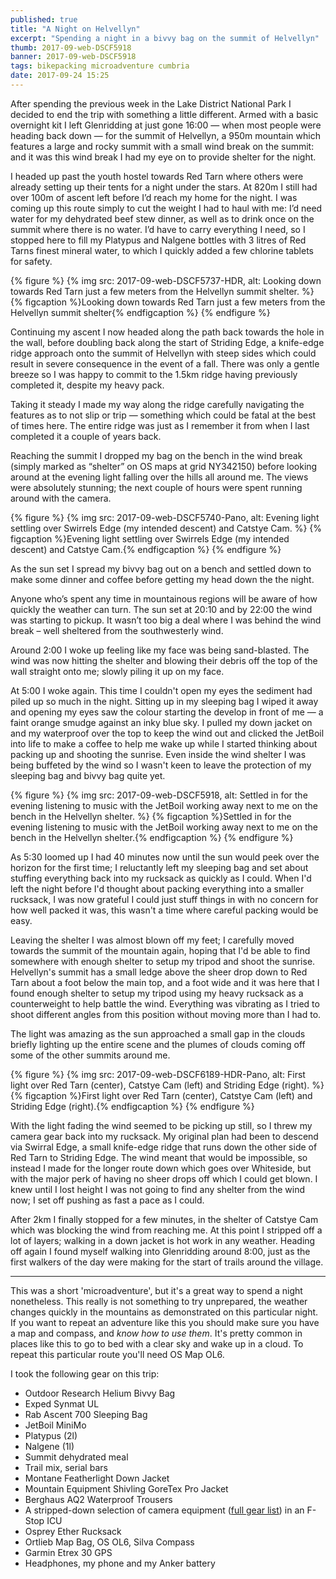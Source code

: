 ```yaml
---
published: true
title: "A Night on Helvellyn"
excerpt: "Spending a night in a bivvy bag on the summit of Helvellyn"
thumb: 2017-09-web-DSCF5918
banner: 2017-09-web-DSCF5918
tags: bikepacking microadventure cumbria
date: 2017-09-24 15:25
---
```


After spending the previous week in the Lake District National Park I decided to end the trip with something a little different. Armed with a basic overnight kit I left Glenridding at just gone 16:00 — when most people were heading back down — for the summit of Helvellyn, a 950m mountain which features a large and rocky summit with a small wind break on the summit: and it was this wind break I had my eye on to provide shelter for the night. 

I headed up past the youth hostel towards Red Tarn where others were already setting up their tents for a night under the stars. At 820m I still had over 100m of ascent left before I’d reach my home for the night. I was coming up this route simply to cut the weight I had to haul with me: I’d need water for my dehydrated beef stew dinner, as well as to drink once on the summit where there is no water. I’d have to carry everything I need, so I stopped here to fill my Platypus and Nalgene bottles with 3 litres of Red Tarns finest mineral water, to which I quickly added a few chlorine tablets for safety. 

{% figure %}
    {% img src: 2017-09-web-DSCF5737-HDR, alt: Looking down towards Red Tarn just a few meters from the Helvellyn summit shelter. %}
    {% figcaption %}Looking down towards Red Tarn just a few meters from the Helvellyn summit shelter{% endfigcaption %}
{% endfigure %}

Continuing my ascent I now headed along the path back towards the hole in the wall, before doubling back along the start of Striding Edge, a knife-edge ridge approach onto the summit of Helvellyn with steep sides which could result in severe consequence in the event of a fall. There was only a gentle breeze so I was happy to commit to the 1.5km ridge having previously completed it, despite my heavy pack.

Taking it steady I made my way along the ridge carefully navigating the features as to not slip or trip — something which could be fatal at the best of times here. The entire ridge was just as I remember it from when I last completed it a couple of years back. 

Reaching the summit I dropped my bag on the bench in the wind break (simply marked as “shelter” on OS maps at grid NY342150) before looking around at the evening light falling over the hills all around me. The views were absolutely stunning; the next couple of hours were spent running around with the camera. 

{% figure %}
    {% img src: 2017-09-web-DSCF5740-Pano, alt: Evening light settling over Swirrels Edge (my intended descent) and Catstye Cam. %}
    {% figcaption %}Evening light settling over Swirrels Edge (my intended descent) and Catstye Cam.{% endfigcaption %}
{% endfigure %}

As the sun set I spread my bivvy bag out on a bench and settled down to make some dinner and coffee before getting my head down the the night. 

Anyone who’s spent any time in mountainous regions will be aware of how quickly the weather can turn. The sun set at 20:10 and by 22:00 the wind was starting to pickup. It wasn’t too big a deal where I was behind the wind break – well sheltered from the southwesterly wind. 

Around 2:00 I woke up feeling like my face was being sand-blasted. The wind was now hitting the shelter and blowing their debris off the top of the wall straight onto me; slowly piling it up on my face.

At 5:00 I woke again. This time I couldn't open my eyes the sediment had piled up so much in the night. Sitting up in my sleeping bag I wiped it away and opening my eyes saw the colour starting the develop in front of me — a faint orange smudge against an inky blue sky. I pulled my down jacket on and my waterproof over the top to keep the wind out and clicked the JetBoil into life to make a coffee to help me wake up while I started thinking about packing up and shooting the sunrise. Even inside the wind shelter I was being buffeted by the wind so I wasn't keen to leave the protection of my sleeping bag and bivvy bag quite yet. 

{% figure %}
    {% img src: 2017-09-web-DSCF5918, alt: Settled in for the evening listening to music with the JetBoil working away next to me on the bench in the Helvellyn shelter. %}
    {% figcaption %}Settled in for the evening listening to music with the JetBoil working away next to me on the bench in the Helvellyn shelter.{% endfigcaption %}
{% endfigure %}

As 5:30 loomed up I had 40 minutes now until the sun would peek over the horizon for the first time; I reluctantly left my sleeping bag and set about stuffing everything back into my rucksack as quickly as I could. When I'd left the night before I'd thought about packing everything into a smaller rucksack, I was now grateful I could just stuff things in with no concern for how well packed it was, this wasn't a time where careful packing would be easy. 

Leaving the shelter I was almost blown off my feet; I carefully moved towards the summit of the mountain again, hoping that I'd be able to find somewhere with enough shelter to setup my tripod and shoot the sunrise. Helvellyn's summit has a small ledge above the sheer drop down to Red Tarn about a foot below the main top, and a foot wide and it was here that I found enough shelter to setup my tripod using my heavy rucksack as a counterweight to help battle the wind. Everything was vibrating as I tried to shoot different angles from this position without moving more than I had to. 

The light was amazing as the sun approached a small gap in the clouds briefly lighting up the entire scene and the plumes of clouds coming off some of the other summits around me.

{% figure %}
    {% img src: 2017-09-web-DSCF6189-HDR-Pano, alt: First light over Red Tarn (center), Catstye Cam (left) and Striding Edge (right). %}
    {% figcaption %}First light over Red Tarn (center), Catstye Cam (left) and Striding Edge (right).{% endfigcaption %}
{% endfigure %}

With the light fading the wind seemed to be picking up still, so I threw my camera gear back into my rucksack. My original plan had been to descend via Swirral Edge, a small knife-edge ridge that runs down the other side of Red Tarn to Striding Edge. The wind meant that would be impossible, so instead I made for the longer route down which goes over Whiteside, but with the major perk of having no sheer drops off which I could get blown. I knew until I lost height I was not going to find any shelter from the wind now; I set off pushing as fast a pace as I could. 

After 2km I finally stopped for a few minutes, in the shelter of Catstye Cam which was blocking the wind from reaching me. At this point I stripped off a lot of layers; walking in a down jacket is hot work in any weather. Heading off again I found myself walking into Glenridding around 8:00, just as the first walkers of the day were making for the start of trails around the village. 

---

This was a short 'microadventure', but it's a great way to spend a night nonetheless. This really is not something to try unprepared, the weather changes quickly in the mountains as demonstrated on this particular night. If you want to repeat an adventure like this you should make sure you have a map and compass, and _know how to use them_. It's pretty common in places like this to go to bed with a clear sky and wake up in a cloud. To repeat this particular route you'll need OS Map OL6. 

I took the following gear on this trip:

* Outdoor Research Helium Bivvy Bag
* Exped Synmat UL
* Rab Ascent 700 Sleeping Bag
* JetBoil MiniMo
* Platypus (2l)
* Nalgene (1l)
* Summit dehydrated meal
* Trail mix, serial bars
* Montane Featherlight Down Jacket
* Mountain Equipment Shivling GoreTex Pro Jacket
* Berghaus AQ2 Waterproof Trousers
* A stripped-down selection of camera equipment ([full gear list](https://danielgroves.net/notebook/2016/02/gear)) in an F-Stop ICU
* Osprey Ether Rucksack
* Ortlieb Map Bag, OS OL6, Silva Compass
* Garmin Etrex 30 GPS
* Headphones, my phone and my Anker battery